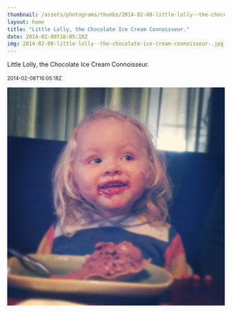 ```yaml
---
thumbnail: /assets/photograms/thumbs/2014-02-08-little-lolly--the-chocolate-ice-cream-connoisseur-.jpg
layout: home
title: "Little Lolly, the Chocolate Ice Cream Connoisseur."
date: 2014-02-08T16:05:18Z
img: 2014-02-08-little-lolly--the-chocolate-ice-cream-connoisseur-.jpg
---
```


Little Lolly, the Chocolate Ice Cream Connoisseur.

<small>2014-02-08T16:05:18Z</small>

![Little Lolly, the Chocolate Ice Cream Connoisseur.](2014-02-08-little-lolly--the-chocolate-ice-cream-connoisseur-.jpg)
